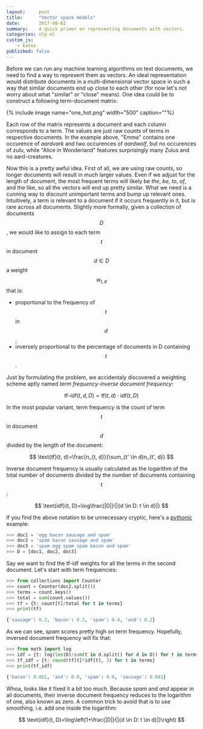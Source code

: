 ```yaml
---
layout:     post
title:      "Vector space models"
date:       2017-08-02
summary:    A quick primer on representing documents with vectors.
categories: nlp ml
custom_js:
    - katex
published: false
---
```


Before we can run any machine learning algorithms on text documents, we need to find a way to represent them as vectors. An ideal representation would distribute documents in a multi-dimensional vector space in such a way that similar documents end up close to each other (for now let's not worry about what "similar" or "close" means). One idea could be to construct a following term-document matrix:

{% include image name="one_hot.png" width="500" caption=""%}

Each row of the matrix represents a document and each column corresponds to a term. The values are just raw counts of terms in respective documents. In the example above, "Emma" contains one occurence of *aardvark* and two occurences of *aardwolf*, but no occurences of *zulu*, while "Alice in Wonderland" features surprisingly many Zulus and no aard-creatures. 

Now this is a pretty awful idea. First of all, we are using raw counts, so longer documents will result in much larger values. Even if we adjust for the length of document, the most frequent terms will likely be *the*, *be*, *to*, *of*, and the like, so all the vectors will end up pretty similar. What we need is a cunning way to discount unimportant terms and bump up relevant ones. Intuitively, a term is relevant to a document if it occurs frequently in it, but is rare across all documents. Slightly more formally, given a collection of documents $$D$$, we would like to assign to each term $$t$$ in document $$d \in D$$ a weight $$w_{t, d}$$ that is:

* proportional to the frequency of $$t$$ in $$d$$,
* inversely proportional to the percentage of documents in D containing $$t$$.

Just by formulating the problem, we accidentaly discovered a weighting scheme aptly named *term frequency-inverse document frequency*: 

$$ \text{tf-idf}(t, d, D) = \text{tf}(t, d) \cdot \text{idf}(t, D) $$

In the most popular variant, term frequency is the count of term $$t$$ in document $$d$$ divided by the length of the document:

$$ \text{tf}(t, d)=\frac{n_{t, d}}{\sum_{t' \in d}n_{t', d}} $$

Inverse document frequency is usually calculated as the logarithm of the total number of documents divided by the number of documents containing $$t$$:

$$ \text{idf}(t, D)=\log\frac{|D|}{|{d \in D: t \in d}|} $$

If you find the above notation to be unnecessary cryptic, here's a [pythonic](https://www.youtube.com/watch?v=M_eYSuPKP3Y) example:

```python
>>> doc1 = 'egg bacon sausage and spam'
>>> doc2 = 'spam bacon sausage and spam'
>>> doc3 = 'spam egg spam spam bacon and spam'
>>> D = [doc1, doc2, doc3]
```
Say we want to find the tf-idf weights for all the terms in the second document. Let's start with term frequencies:
```python
>>> from collections import Counter 
>>> count = Counter(doc2.split())
>>> terms = count.keys() 
>>> total = sum(count.values())
>>> tf = {t: count[t]/total for t in terms}
>>> print(tf)

{'sausage': 0.2, 'bacon': 0.2, 'spam': 0.4, 'and': 0.2}
```
As we can see, *spam* scores pretty high on term frequency. Hopefully, inversed document frequency will fix that:
```python
>>> from math import log 
>>> idf = {t: log(len(D)/sum(t in d.split() for d in D)) for t in terms}
>>> tf_idf = {t: round(tf[t]*idf[t], 3) for t in terms}
>>> print(tf_idf)

{'bacon': 0.081, 'and': 0.0, 'spam': 0.0, 'sausage': 0.081}
```
Whoa, looks like it fixed it a bit too much. Because *spam* and *and* appear in all documents, their inverse document frequency reduces to the logarithm of one, also known as zero. A common trick to avoid that is to use smoothing, i.e. add one inside the logarithm:

$$ \text{idf}(t, D)=\log\left(1+\frac{|D|}{|{d \in D: t \in d}|}\right) $$

